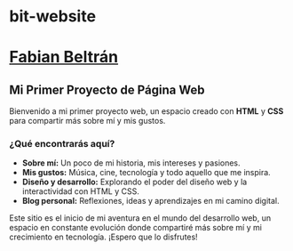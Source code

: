 # bit-website
# [Fabian Beltrán](https://github.com/fabian1031/bit-website)

## Mi Primer Proyecto de Página Web  

Bienvenido a mi primer proyecto web, un espacio creado con **HTML** y **CSS** para compartir más sobre mí y mis gustos.  

### ¿Qué encontrarás aquí?  
- **Sobre mí:** Un poco de mi historia, mis intereses y pasiones.  
- **Mis gustos:** Música, cine, tecnología y todo aquello que me inspira.  
- **Diseño y desarrollo:** Explorando el poder del diseño web y la interactividad con HTML y CSS.  
- **Blog personal:** Reflexiones, ideas y aprendizajes en mi camino digital.  

Este sitio es el inicio de mi aventura en el mundo del desarrollo web, un espacio en constante evolución donde compartiré más sobre mí y mi crecimiento en tecnología. ¡Espero que lo disfrutes!
  



